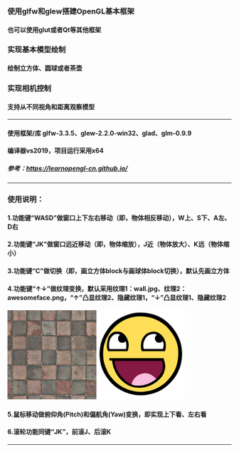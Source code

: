 ### 使用glfw和glew搭建OpenGL基本框架
#### 也可以使用glut或者Qt等其他框架
### 实现基本模型绘制
#### 绘制立方体、圆球或者茶壶
### 实现相机控制
#### 支持从不同视角和距离观察模型
********
#### 使用框架/库 glfw-3.3.5、glew-2.2.0-win32、glad、glm-0.9.9
#### 编译器vs2019，项目运行采用x64
##### 参考：https://learnopengl-cn.github.io/
********
### 使用说明：
#### 1.功能键“WASD”做窗口上下左右移动（即，物体相反移动），W上、S下、A左、D右
#### 2.功能键“JK”做窗口远近移动（即，物体缩放），J近（物体放大）、K远（物体缩小）
#### 3.功能键“C”做切换（即，画立方体block与画球体block切换），默认先画立方体
#### 4.功能键“↑↓”做纹理变换，默认采用纹理1：wall.jpg、纹理2：awesomeface.png，“↑”凸显纹理2、隐藏纹理1，“↓”凸显纹理1、隐藏纹理2
#### <img src="wall.jpg" width="200"/><table><img src="awesomeface.png" width="200"/><br/>
#### 5.鼠标移动做俯仰角(Pitch)和偏航角(Yaw)变换，即实现上下看、左右看
#### 6.滚轮功能同键“JK”，前滚J、后滚K
********
